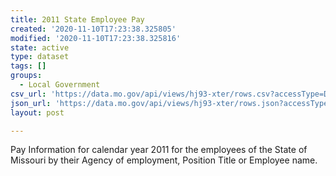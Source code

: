 ```yaml
---
title: 2011 State Employee Pay
created: '2020-11-10T17:23:38.325805'
modified: '2020-11-10T17:23:38.325816'
state: active
type: dataset
tags: []
groups:
  - Local Government
csv_url: 'https://data.mo.gov/api/views/hj93-xter/rows.csv?accessType=DOWNLOAD'
json_url: 'https://data.mo.gov/api/views/hj93-xter/rows.json?accessType=DOWNLOAD'
layout: post

---
```

Pay Information for calendar year 2011 for the employees of the State of Missouri by their Agency of employment, Position Title or Employee name.
